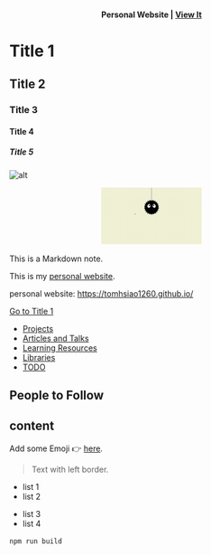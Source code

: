 <!-- 文字搭配連結 -->
<h4 align="center">
Personal Website | <a href="https://tomhsiao1260.github.io/" target="_blank">View It<a/>
</h4>

<!-- 標題 -->
# Title 1
## Title 2
### Title 3
#### Title 4
##### Title 5
<!-- 只有 # 和 ## 有隔線 -->

<!-- 用 Markdown 使用圖片 -->
![alt](./assets/image.png)

<!-- 用元素使用圖片 -->
<p align="center">
  <img src="./assets/img.gif" height="100px"/>
</p>

<!-- 輸入不換行文字 -->
<!-- 空一格才會換行 -->
This is a Markdown note.

<!-- 加入連結 -->
This is my [personal website](https://tomhsiao1260.github.io/).

personal website: https://tomhsiao1260.github.io/

[Go to Title 1](#title-1)
- [Projects](#projects)
- [Articles and Talks](#articles-and-talks)
- [Learning Resources](#learning-resources)
- [Libraries](#libraries)
- [TODO](#todo)




## People to Follow

## content


<!-- 加入 Emoji -->
Add some Emoji 👉 [here](https://tw.piliapp.com/emoji/list/).

<!-- 左邊界 -->
> Text with left border.

<!-- 列表 -->
- list 1
- list 2
* list 3
* list 4

<!-- 文字加入灰色背景 -->
```
npm run build
```


